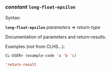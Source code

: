 ### <em>constant</em> <strong>`long-float-epsilon`</strong>

Syntax:

<strong>`long-float-epsilon`</strong> <em>parameters</em> => <em>return-type</em>

Documentation of parameters and return-results.

Examples (not from CLHS...):

```lisp
CL-USER> (example-code 'a 'b 'c)

'return-result
```
